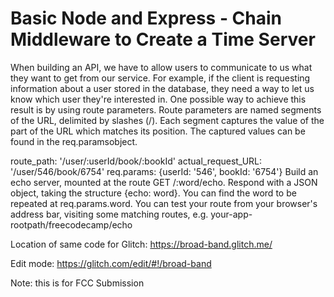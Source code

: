# Basic Node and Express - Chain Middleware to Create a Time Server

When building an API, we have to allow users to communicate to us what they want to get from our service. For example, if the client is requesting information about a user stored in the database, they need a way to let us know which user they're interested in. One possible way to achieve this result is by using route parameters. Route parameters are named segments of the URL, delimited by slashes (/). Each segment captures the value of the part of the URL which matches its position. The captured values can be found in the req.paramsobject.

route_path: '/user/:userId/book/:bookId'
actual_request_URL: '/user/546/book/6754'
req.params: {userId: '546', bookId: '6754'}
Build an echo server, mounted at the route GET /:word/echo. Respond with a JSON object, taking the structure {echo: word}. You can find the word to be repeated at req.params.word. You can test your route from your browser's address bar, visiting some matching routes, e.g. your-app-rootpath/freecodecamp/echo

Location of same code for Glitch: https://broad-band.glitch.me/

Edit mode: https://glitch.com/edit/#!/broad-band

Note: this is for FCC Submission
